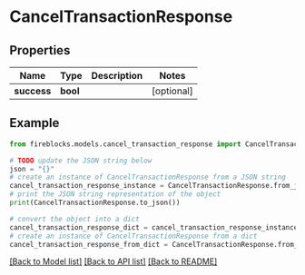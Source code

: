 # CancelTransactionResponse


## Properties

Name | Type | Description | Notes
------------ | ------------- | ------------- | -------------
**success** | **bool** |  | [optional] 

## Example

```python
from fireblocks.models.cancel_transaction_response import CancelTransactionResponse

# TODO update the JSON string below
json = "{}"
# create an instance of CancelTransactionResponse from a JSON string
cancel_transaction_response_instance = CancelTransactionResponse.from_json(json)
# print the JSON string representation of the object
print(CancelTransactionResponse.to_json())

# convert the object into a dict
cancel_transaction_response_dict = cancel_transaction_response_instance.to_dict()
# create an instance of CancelTransactionResponse from a dict
cancel_transaction_response_from_dict = CancelTransactionResponse.from_dict(cancel_transaction_response_dict)
```
[[Back to Model list]](../README.md#documentation-for-models) [[Back to API list]](../README.md#documentation-for-api-endpoints) [[Back to README]](../README.md)


